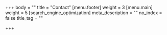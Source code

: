 +++
body = ""
title = "Contact"
[menu.footer]
weight = 3
[menu.main]
weight = 5
[search_engine_optimization]
meta_description = ""
no_index = false
title_tag = ""

+++
